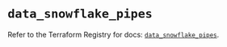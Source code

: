 # `data_snowflake_pipes`

Refer to the Terraform Registry for docs: [`data_snowflake_pipes`](https://registry.terraform.io/providers/snowflakedb/snowflake/2.3.0/docs/data-sources/pipes).
